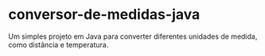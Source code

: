 # conversor-de-medidas-java
Um simples projeto em Java para converter diferentes unidades de medida, como distância e temperatura.
